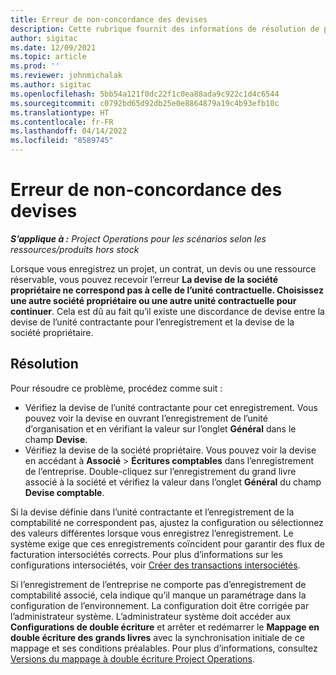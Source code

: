 ```yaml
---
title: Erreur de non-concordance des devises
description: Cette rubrique fournit des informations de résolution de problème au sujet d’une erreur de non-concordance de devise qui se produit lorsque vous enregistrez des types d’enregistrement spécifiques.
author: sigitac
ms.date: 12/09/2021
ms.topic: article
ms.prod: ''
ms.reviewer: johnmichalak
ms.author: sigitac
ms.openlocfilehash: 5bb54a121f0dc22f1c0ea88ada9c922c1d4c6544
ms.sourcegitcommit: c0792bd65d92db25e0e8864879a19c4b93efb10c
ms.translationtype: HT
ms.contentlocale: fr-FR
ms.lasthandoff: 04/14/2022
ms.locfileid: "8589745"
---
```

# <a name="currency-mismatch-error"></a>Erreur de non-concordance des devises 

_**S’applique à :** Project Operations pour les scénarios selon les ressources/produits hors stock_

Lorsque vous enregistrez un projet, un contrat, un devis ou une ressource réservable, vous pouvez recevoir l’erreur **La devise de la société propriétaire ne correspond pas à celle de l’unité contractuelle. Choisissez une autre société propriétaire ou une autre unité contractuelle pour continuer**. Cela est dû au fait qu’il existe une discordance de devise entre la devise de l’unité contractante pour l’enregistrement et la devise de la société propriétaire.


## <a name="resolution"></a>Résolution

Pour résoudre ce problème, procédez comme suit :
- Vérifiez la devise de l’unité contractante pour cet enregistrement. Vous pouvez voir la devise en ouvrant l’enregistrement de l’unité d’organisation et en vérifiant la valeur sur l’onglet **Général** dans le champ **Devise**.
- Vérifiez la devise de la société propriétaire. Vous pouvez voir la devise en accédant à **Associé** > **Écritures comptables** dans l’enregistrement de l’entreprise. Double-cliquez sur l’enregistrement du grand livre associé à la société et vérifiez la valeur dans l’onglet **Général** du champ **Devise comptable**.

Si la devise définie dans l’unité contractante et l’enregistrement de la comptabilité ne correspondent pas, ajustez la configuration ou sélectionnez des valeurs différentes lorsque vous enregistrez l’enregistrement. Le système exige que ces enregistrements coïncident pour garantir des flux de facturation intersociétés corrects. Pour plus d’informations sur les configurations intersociétés, voir [Créer des transactions intersociétés](../../project-accounting/create-intercompany-transactions.md).

Si l’enregistrement de l’entreprise ne comporte pas d’enregistrement de comptabilité associé, cela indique qu’il manque un paramétrage dans la configuration de l’environnement. La configuration doit être corrigée par l’administrateur système. L’administrateur système doit accéder aux **Configurations de double écriture** et arrêter et redémarrer le **Mappage en double écriture des grands livres** avec la synchronisation initiale de ce mappage et ses conditions préalables. Pour plus d’informations, consultez [Versions du mappage à double écriture Project Operations](../../environment/resource-dual-write-maps.md).
